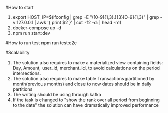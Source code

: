 #How to start
1. export HOST_IP=$(ifconfig | grep -E "([0-9]{1,3}\.){3}[0-9]{1,3}" | grep -v 127.0.0.1 | awk '{ print $2 }' | cut -f2 -d: | head -n1)
2. docker-compose up -d
3. npm run start:dev

#How to run test
npm run test:e2e

#Scalability
1. The solution also requires to make a materialized view containing fields: Day, Amount, user_id, merchant_id, to avoid calculations on the period intersections.
2. The solution also requires to make table Transactions partitioned by month(previous months) and close to now dates should be in daily partitions
3. The writing should be using through kafka
4. If the task is changed to "show the rank over all period from beginning to the <TO> date" the solution can have dramatically improved performance
